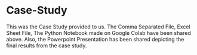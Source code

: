 # Case-Study
This was the Case Study provided to us. The Comma Separated File, Excel Sheet File, The Python Notebook made on Google Colab have been shared above. Also, the Powerpoint Presentation has been shared depicting the final results from the case study.

